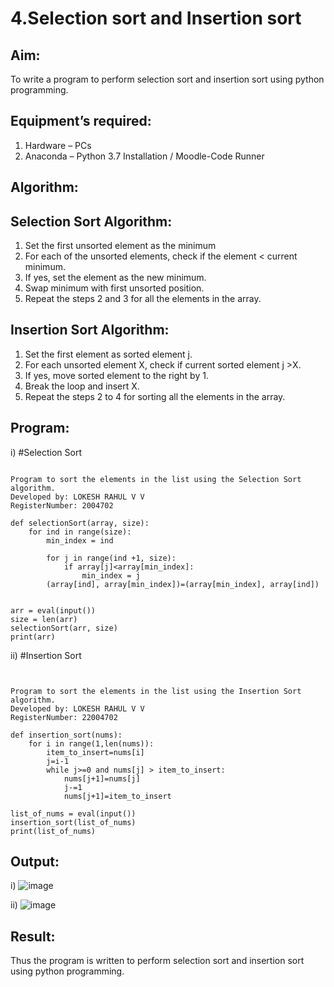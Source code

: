 # 4.Selection sort and Insertion sort
## Aim:
To write a program to perform selection sort and insertion sort using python programming.
## Equipment’s required:
1.	Hardware – PCs
2.	Anaconda – Python 3.7 Installation / Moodle-Code Runner
## Algorithm:
## Selection Sort Algorithm:
1.	Set the first unsorted element as the minimum
2.	For each of the unsorted elements, check if the element < current minimum.
3.	If yes, set the element as the new minimum.
4.	Swap minimum with first unsorted position.
5.	Repeat the steps 2 and 3 for all the elements in the array.
## Insertion Sort Algorithm:
1.	Set the first element as sorted element j.
2.	For each unsorted element X, check if current sorted element j >X.
3.	If yes, move sorted element to the right by 1.
4.	Break the loop and insert X.
5.	Repeat the steps 2 to 4 for sorting all the elements in the array.
## Program:
i)	#Selection Sort
```

Program to sort the elements in the list using the Selection Sort algorithm.
Developed by: LOKESH RAHUL V V
RegisterNumber: 2004702

def selectionSort(array, size):
    for ind in range(size):
        min_index = ind
        
        for j in range(ind +1, size):
            if array[j]<array[min_index]:
                min_index = j
        (array[ind], array[min_index])=(array[min_index], array[ind])
        
    
arr = eval(input())
size = len(arr)
selectionSort(arr, size)
print(arr)

```
ii)	#Insertion Sort
```


Program to sort the elements in the list using the Insertion Sort algorithm.
Developed by: LOKESH RAHUL V V
RegisterNumber: 22004702

def insertion_sort(nums):
    for i in range(1,len(nums)):
        item_to_insert=nums[i]
        j=i-1
        while j>=0 and nums[j] > item_to_insert:
            nums[j+1]=nums[j]
            j-=1
            nums[j+1]=item_to_insert
            
list_of_nums = eval(input())
insertion_sort(list_of_nums)
print(list_of_nums)
```

## Output:
i) ![image](https://user-images.githubusercontent.com/118423842/213997513-5b74c753-4c23-4e52-b8e5-7fdd49b44f69.png)

ii) ![image](https://user-images.githubusercontent.com/118423842/213997596-d71d3255-1f63-410a-86b1-53f752126bf5.png)


## Result:
Thus the program is written to perform selection sort and insertion sort using python programming.

